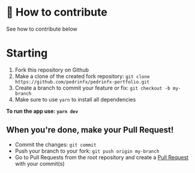 # 🔗 How to contribute
See how to contribute below

# Starting
 1. Fork this repository on Github
 2. Make a clone of the created fork repository: `git clone https://github.com/pedrinfx/pedrinfx-portfolio.git`
 3. Create a branch to commit your feature or fix: `git checkout -b my-branch`
 4. Make sure to use `yarn` to install all dependencies

**To run the app use: `yarn dev`**

## When you're done, make your Pull Request!
 * Commit the changes: `git commit`
 * Push your branch to your fork: `git push origin my-branch`
 * Go to Pull Requests from the root repository and create a [Pull Request](https://github.com/pedrinfx/pedrinfx-portfolio/pulls) with your commit(s)